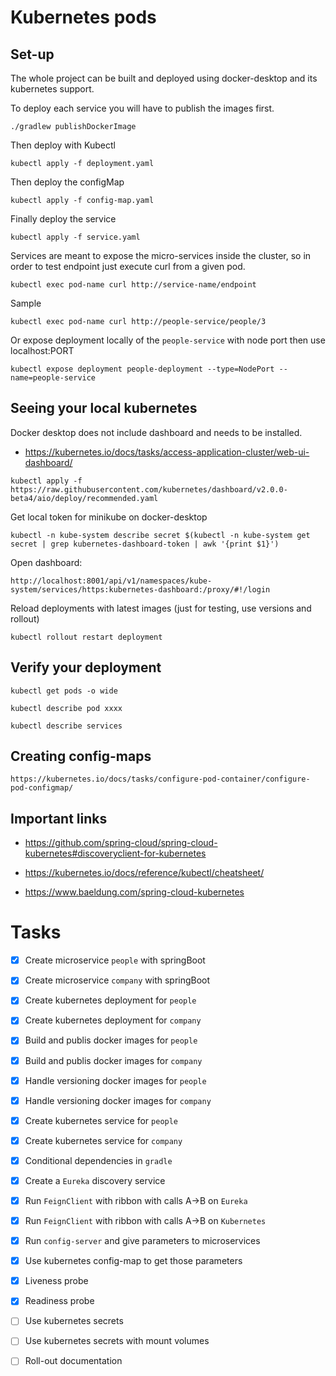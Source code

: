 # Kubernetes pods

## Set-up
The whole project can be built and deployed using docker-desktop and its kubernetes support.

To deploy each service you will have to publish the images first.

```
./gradlew publishDockerImage
```

Then deploy with Kubectl
```
kubectl apply -f deployment.yaml
```

Then deploy the configMap
```
kubectl apply -f config-map.yaml
```

Finally deploy the service
```
kubectl apply -f service.yaml
```

Services are meant to expose the micro-services inside the cluster, so in order to test endpoint just execute curl from
a given pod.

```
kubectl exec pod-name curl http://service-name/endpoint
```

Sample
```
kubectl exec pod-name curl http://people-service/people/3
```

Or expose deployment locally of the `people-service` with node port then use localhost:PORT
```
kubectl expose deployment people-deployment --type=NodePort --name=people-service
```

## Seeing your local kubernetes

Docker desktop does not include dashboard and needs to be installed.

* https://kubernetes.io/docs/tasks/access-application-cluster/web-ui-dashboard/

```
kubectl apply -f https://raw.githubusercontent.com/kubernetes/dashboard/v2.0.0-beta4/aio/deploy/recommended.yaml
```


Get local token for minikube on docker-desktop
```
kubectl -n kube-system describe secret $(kubectl -n kube-system get secret | grep kubernetes-dashboard-token | awk '{print $1}')
```

Open dashboard:
```
http://localhost:8001/api/v1/namespaces/kube-system/services/https:kubernetes-dashboard:/proxy/#!/login
```

Reload deployments with latest images (just for testing, use versions and rollout)
```
kubectl rollout restart deployment
```

## Verify your deployment

```
kubectl get pods -o wide
```

```
kubectl describe pod xxxx
```

```
kubectl describe services
```

## Creating config-maps

```
https://kubernetes.io/docs/tasks/configure-pod-container/configure-pod-configmap/
```
## Important links

* https://github.com/spring-cloud/spring-cloud-kubernetes#discoveryclient-for-kubernetes

* https://kubernetes.io/docs/reference/kubectl/cheatsheet/

* https://www.baeldung.com/spring-cloud-kubernetes

# Tasks

- [X] Create microservice `people` with springBoot

- [X] Create microservice `company` with springBoot
 
- [X] Create kubernetes deployment for `people` 

- [X] Create kubernetes deployment for `company` 

- [X] Build and publis docker images for `people` 

- [X] Build and publis docker images for `company` 

- [X] Handle versioning docker images for `people` 

- [X] Handle versioning  docker images for `company` 

- [X] Create kubernetes service for `people` 

- [X] Create kubernetes service for `company` 

- [X] Conditional dependencies in `gradle`

- [X] Create a `Eureka` discovery service

- [X] Run `FeignClient` with ribbon with calls A->B on `Eureka` 

- [X] Run `FeignClient` with ribbon with calls A->B on `Kubernetes` 

- [X] Run `config-server` and give parameters to microservices

- [X] Use kubernetes config-map to get those parameters

- [X] Liveness probe

- [X] Readiness probe

- [ ] Use kubernetes secrets

- [ ] Use kubernetes secrets with mount volumes

- [ ] Roll-out documentation
